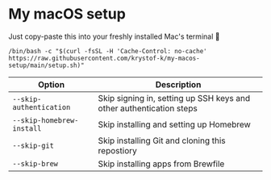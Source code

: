 # My macOS setup

Just copy-paste this into your freshly installed Mac's terminal 🚀

```console
/bin/bash -c "$(curl -fsSL -H 'Cache-Control: no-cache' https://raw.githubusercontent.com/krystof-k/my-macos-setup/main/setup.sh)"
```

| Option | Description |
| - | - |
| `--skip-authentication` | Skip signing in, setting up SSH keys and other authentication steps |
| `--skip-homebrew-install` | Skip installing and setting up Homebrew |
| `--skip-git` | Skip installing Git and cloning this repostiory |
| `--skip-brew` | Skip installing apps from Brewfile |
